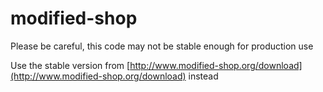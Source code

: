 modified-shop
===========
Please be careful, this code may not be stable enough for production use

Use the stable version from [http://www.modified-shop.org/download](http://www.modified-shop.org/download) instead

